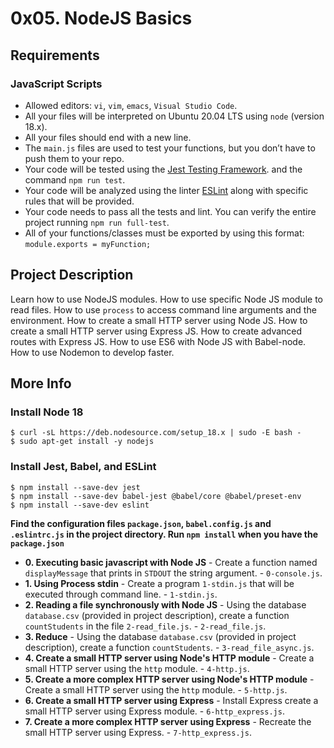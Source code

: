 # 0x05. NodeJS Basics

##  Requirements

### JavaScript Scripts
*   Allowed editors: `vi`, `vim`, `emacs`, `Visual Studio Code`.
*   All your files will be interpreted on Ubuntu 20.04 LTS using `node` (version 18.x).
*   All your files should end with a new line.
*   The `main.js` files are used to test your functions, but you don’t have to push them to your repo.
*   Your code will be tested using the [Jest Testing Framework](https://jestjs.io/). and the command `npm run test`.
*   Your code will be analyzed using the linter [ESLint](https://eslint.org/) along with specific rules that will be provided.
*   Your code needs to pass all the tests and lint. You can verify the entire project running `npm run full-test`.
*   All of your functions/classes must be exported by using this format: `module.exports = myFunction;`

## Project Description
Learn how to use NodeJS modules.
How to use specific Node JS module to read files.
How to use `process` to access command line arguments and the environment.
How to create a small HTTP server using Node JS.
How to create a small HTTP server using Express JS.
How to create advanced routes with Express JS.
How to use ES6 with Node JS with Babel-node.
How to use Nodemon to develop faster.

## More Info
### Install Node 18
```
$ curl -sL https://deb.nodesource.com/setup_18.x | sudo -E bash -
$ sudo apt-get install -y nodejs
```

### Install Jest, Babel, and ESLint
```
$ npm install --save-dev jest
$ npm install --save-dev babel-jest @babel/core @babel/preset-env
$ npm install --save-dev eslint
```

**Find the configuration files `package.json`, `babel.config.js` and `.eslintrc.js` in the project directory. Run `npm install` when you have the `package.json`**


* **0. Executing basic javascript with Node JS** - Create a function named `displayMessage` that prints in `STDOUT` the string argument. - `0-console.js`.
* **1. Using Process stdin** - Create a program `1-stdin.js` that will be executed through command line. - `1-stdin.js`.
* **2. Reading a file synchronously with Node JS** - Using the database `database.csv` (provided in project description), create a function `countStudents` in the file `2-read_file.js`. - `2-read_file.js`.
* **3. Reduce** - Using the database `database.csv` (provided in project description), create a function `countStudents`. - `3-read_file_async.js`.
* **4. Create a small HTTP server using Node's HTTP module** - Create a small HTTP server using the `http` module. - `4-http.js`.
* **5. Create a more complex HTTP server using Node's HTTP module** - Create a small HTTP server using the `http` module. - `5-http.js`.
* **6. Create a small HTTP server using Express** - Install Express create a small HTTP server using Express module. - `6-http_express.js`.
* **7. Create a more complex HTTP server using Express** - Recreate the small HTTP server using Express. - `7-http_express.js`.
